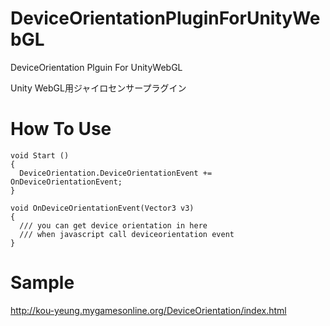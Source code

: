 # DeviceOrientationPluginForUnityWebGL

DeviceOrientation Plguin For UnityWebGL

Unity WebGL用ジャイロセンサープラグイン

# How To Use
```
void Start ()
{
  DeviceOrientation.DeviceOrientationEvent += OnDeviceOrientationEvent;
}

void OnDeviceOrientationEvent(Vector3 v3)
{
  /// you can get device orientation in here
  /// when javascript call deviceorientation event
}
```

# Sample
http://kou-yeung.mygamesonline.org/DeviceOrientation/index.html
